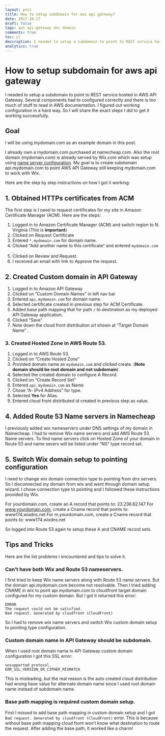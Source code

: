 ```yaml
---
layout: post
title: How to setup subdomain for aws api gateway?
date: 2017-10-27
draft: false
tags: aws api-gateway dns domain
comments: true
toc: ul
description: I needed to setup a subdomain to point to REST service hosted in AWS API Gateway. I will share the exact steps I did to get it working successfully.
analytics: true
---
```


# How to setup subdomain for aws api gateway
I needed to setup a subdomain to point to REST service hosted in AWS API Gateway.  Several components had to configured correctly and there is too much of stuff to read in AWS documentation. I figured out working configuration in a hard way. So I will share the exact steps I did to get it working successfully.

## Goal
I will be using mydomain.com as an example domain in this post.

I already own a mydomain.com  purchased at namecheap.com. Also the root domain (mydomain.com)  is already served by Wix.com which  was setup using [name server configuration](https://support.wix.com/en/article/tutorial-connecting-your-domain-using-name-servers).  My goal is to create subdomain api.mydomain.com to point  AWS API Gateway still keeping mydomain.com to work with Wix.

Here are the step by step instructions on how I got it working:

## 1. Obtained HTTPs certificates from ACM
The first step is I need to request certificates for my site in Amazon Certificate Manager (ACM).  Here are the steps:

1. Logged in to Amazon Certificate Manager (ACM) and switch region to N. Virginia (This is **important**) 
2. Clicked on Request Certificate
3. Entered  `*.mydomain.com`  for domain name.
4. Clicked “Add another name to this certificate” and entered `mydomain.com` .
5. Clicked on Review and Request.
6. I received an email with link to Approve the request.

## 2. Created Custom domain in API Gateway
1. Logged in to Amazon API Gateway
2. Clicked on “Custom Domain Names” in left nav bar
3. Entered `api.mydomain.com` for domain name.
4. Selected certificate created in previous step for ACM Certificate.
5. Added base path mapping that for path `/` to destination as my deployed API Gateway application.
6. Clicked “Save”
7. Note down the  cloud front distribution url shown at “Target Domain Name” .

### 3. Created Hosted Zone in AWS Route 53.

1. Logged in to AWS Route 53.
2. Clicked on “Create Hosted Zone”
3. Provided domain name as `mydomain.com` and clicked create. (**Note domain should be root domain and not subdomain**)
4. Selected the created domain to configure A Record.
5. Clicked on “Create Record Set”
6. Entered `api.mydomain.com` as Name
7. Chose “A- IPv4 Address” for type.
8. Selected **Yes** for Alias.
9. Entered cloud front distributed id created in previous step as value.

## 4. Added Route 53 Name servers in Namecheap
I previously added wix nameservers under DNS settings of my domain in Namecheap. I had to remove Wix name servers and add AWS Route 53 Name servers. To find name servers click on Hosted Zone of your domain in Route 53 and name severs will be listed under “NS” type record set.

## 5. Switch Wix domain setup to pointing configuration
I need to change wix domain connection type to pointing from dns servers. So I disconnected my domain from wix and went through domain setup wizard. I chose connection type to pointing and I followed these instructions provided by Wix.

For yourdomain.com, create an A record that points to: 23.236.62.147 
For www.yourdomain.com, create a Cname record that points to: www174.wixdns.net 
For m.yourdomain.com, create a Cname record that points to: www174.wixdns.net 

So logged into Route 53 again to setup these A and CNAME record sets.

## Tips and Tricks
Here are the list problems I encountered and tips to solve it.

### Can’t have both Wix and Route 53 nameservers.

I first tried to keep Wix name servers along with Route 53 name servers. But the domain api.mydomain.com become not resolvable. Then I tried adding CNAME in wix to point api.mydomain.com to cloudfront target domain configured for my custom domain. But I got it returned this error:

```
ERROR
The request could not be satisfied.
Bad request. Generated by cloudfront (CloudFront)
```
 
So I had to remove wix name servers and switch Wix custom domain setup to pointing type configuration.

### Custom domain name in API Gateway should be subdomain.

When I used root domain name in API Gateway custom domain configuration I got this SSL error:

```
unsupported protocol.
ERR_SSL_VERSION_OR_CIPHER_MISMATCH
```

This is misleading, but the real reason is the auto created cloud distribution had  wrong have value for alternate domain name since I used root domain name instead of subdomain name.

### Base path mapping is required custom domain setup.

First I missed to add base path mapping in custom domain setup and I got `Bad request. Generated by cloudfront (CloudFront)`  error. This is because without base path mapping cloud front won’t know what destination to route the request. After adding the base path, It worked like a charm!


